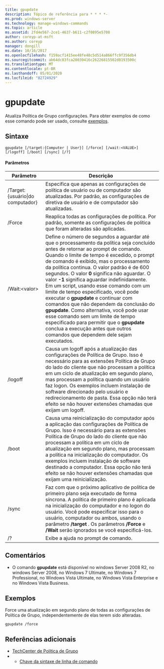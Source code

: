 ```yaml
---
title: gpupdate
description: Tópico de referência para * * * *-
ms.prod: windows-server
ms.technology: manage-windows-commands
ms.topic: article
ms.assetid: 2fd4e567-2ce1-4637-b611-c2f0895e5708
author: coreyp-at-msft
ms.author: coreyp
manager: dongill
ms.date: 10/16/2017
ms.openlocfilehash: f159acf1415ee48fe48c5d514a866ffc9f356db4
ms.sourcegitcommit: ab64dc83fca28039416c26226815502d0193500c
ms.translationtype: MT
ms.contentlocale: pt-BR
ms.lasthandoff: 05/01/2020
ms.locfileid: "82724929"
---
```

# <a name="gpupdate"></a>gpupdate

Atualiza Política de Grupo configurações. Para obter exemplos de como esse comando pode ser usado, consulte [exemplos](#examples).

## <a name="syntax"></a>Sintaxe

```
gpupdate [/target:{Computer | User}] [/force] [/wait:<VALUE>] [/logoff] [/boot] [/sync] [/?]
```

#### <a name="parameters"></a>Parâmetros

|     Parâmetro     |                                                                                                                                                                                                                                                                                                                             Descrição                                                                                                                                                                                                                                                                                                                             |
|-------------------|---------------------------------------------------------------------------------------------------------------------------------------------------------------------------------------------------------------------------------------------------------------------------------------------------------------------------------------------------------------------------------------------------------------------------------------------------------------------------------------------------------------------------------------------------------------------------------------------------------------------------------------------------------------------|
| /Target: {usuário\|do computador} | Especifica que apenas as configurações de política de usuário ou de computador são atualizadas. Por padrão, as configurações de diretiva de usuário e de computador são atualizadas.                                                                                                                                                                                                                                                                                                                                |
|      /Force       |                                                                                                                                                                                                                                                                                   Reaplica todas as configurações de política. Por padrão, somente as configurações de política que foram alteradas são aplicadas.                                                                                                                                                                                                                                                                                    |
|  /Wait:\<valor>   | Define o número de segundos a aguardar até que o processamento da política seja concluído antes de retornar ao prompt de comando. Quando o limite de tempo é excedido, o prompt de comando é exibido, mas o processamento da política continua. O valor padrão é de 600 segundos. O valor **0** significa não aguardar. O valor **-1** significa aguardar indefinidamente.</br>Em um script, usando esse comando com um limite de tempo especificado, você pode executar o **gpupdate** e continuar com comandos que não dependem da conclusão do **gpupdate**. Como alternativa, você pode usar esse comando sem um limite de tempo especificado para permitir que o **gpupdate** conclua a execução antes que outros comandos que dependem dele sejam executados. |
|      /logoff      |                                                                                                                                   Causa um logoff após a atualização das configurações de Política de Grupo. Isso é necessário para as extensões Política de Grupo do lado do cliente que não processam a política em um ciclo de atualização em segundo plano, mas processam a política quando um usuário faz logon. Os exemplos incluem instalação de software direcionado pelo usuário e redirecionamento de pasta. Essa opção não terá efeito se não houver extensões chamadas que exijam um logoff.                                                                                                                                    |
|       /boot       |                                                                                                                                       Causa uma reinicialização do computador após a aplicação das configurações de Política de Grupo. Isso é necessário para as extensões Política de Grupo do lado do cliente que não processam a política em um ciclo de atualização em segundo plano, mas processam a política na inicialização do computador. Os exemplos incluem instalação de software destinado a computador. Essa opção não terá efeito se não houver extensões chamadas que exijam uma reinicialização.                                                                                                                                        |
|       /sync       |                                                                                                                                                                              Faz com que o próximo aplicativo de política de primeiro plano seja executado de forma síncrona. A política de primeiro plano é aplicada na inicialização do computador e no logon do usuário. Você pode especificar isso para o usuário, computador ou ambos, usando o parâmetro **/target** . Os parâmetros **/Force** e **/Wait** serão ignorados se você especificá-los.                                                                                                                                                                               |
|        /?         |                                                                                                                                                                                                                                                                                                                Exibe a ajuda no prompt de comando.                                                                                                                                                                                                                                                                                                                 |

## <a name="remarks"></a>Comentários

-   O comando **gpupdate** está disponível no windows Server 2008 R2, no windows Server 2008, no Windows 7 Ultimate, no Windows 7 Professional, no Windows Vista Ultimate, no Windows Vista Enterprise e no Windows Vista Business.

## <a name="examples"></a>Exemplos

Force uma atualização em segundo plano de todas as configurações de Política de Grupo, independentemente de elas terem sido alteradas.

```
gpupdate /force
```

## <a name="additional-references"></a>Referências adicionais

-   [TechCenter de Política de Grupo](https://go.microsoft.com/fwlink/?LinkID=145531)
-   - [Chave da sintaxe de linha de comando](command-line-syntax-key.md)

